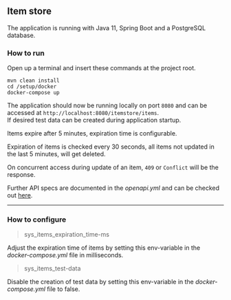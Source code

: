 ## Item store
The application is running with Java 11, Spring Boot and a PostgreSQL database.
### How to run
Open up a terminal and insert these commands at the project root.
```
mvn clean install
cd /setup/docker
docker-compose up
```

The application should now be running locally on port `8080` and
can be accessed at `http://localhost:8080/itemstore/items`. \
If desired test data can be created during application startup.

Items expire after 5 minutes, expiration time is configurable.

Expiration of items is checked every 30 seconds, all items not
updated in the last 5 minutes, will get deleted.

On concurrent access during update of an item, `409` or `Conflict`
will be the response.

Further API specs are documented in the _openapi.yml_ and can be
checked out [here](https://app.swaggerhub.com/apis-docs/RAFFAE/item-store/1.0).

---
### How to configure
> sys_items_expiration_time-ms

Adjust the expiration time of items by setting this env-variable
in the _docker-compose.yml_ file in milliseconds.

> sys_items_test-data

Disable the creation of test data by setting this env-variable
in the _docker-compose.yml_ file to false.
